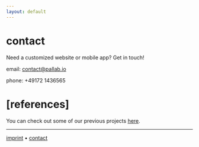 ```yaml
---
layout: default
---
```

# [](#header-1)contact
Need a customized website or mobile app? Get in touch!

email: [contact@pallab.io](mailto:contact@pallab.io)

phone: +49172 1436565


# [](#header-1)[references]

You can check out some of our previous projects [here](projects).

* * *
[](#header-6)[imprint](imprint) • [](#header-6)[contact](contact) 
